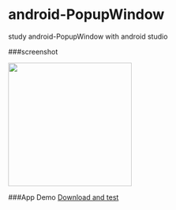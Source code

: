 # android-PopupWindow

study  android-PopupWindow with android studio




###screenshot

<img src="https://github.com/oliguo/android-PopupWindow/blob/master/screenshot-video/H30-U10HuaweiH30-U10vtl-solutionsltd06142015150001.gif" width="250"/>

###App Demo <a href="https://github.com/oliguo/android-PopupWindow/blob/master/apk/app-debug.apk">Download and test</a>

